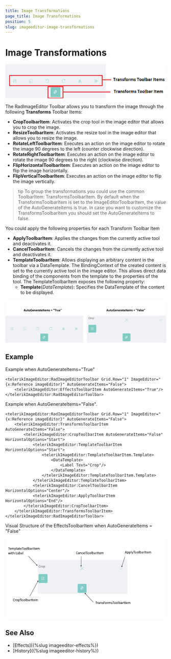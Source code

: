 ```yaml
---
title: Image Transformations
page_title: Image Transformations
position: 5
slug: imageeditor-image-transformations
---
```


# Image Transformations

![ImageEditor Transforms Toolbar](images/imageeditor-transforms-toolbar-items.png "ImageEditor Transforms Toolbar")

The RadImageEditor Toolbar allows you to transform the image through the following **Transforms** Toolbar Items:

* **CropToolbarItem**: Activates the crop tool in the image editor that allows you to crop the image.
* **ResizeToolbarItem**: Activates the resize tool in the image editor that allows you to resize the image.
* **RotateLeftToolbarItem**: Executes an action on the image editor to rotate the image 90 degrees to the left (counter clockwise direction).
* **RotateRightToolbarItem**: Executes an action on the image editor to rotate the image 90 degrees to the right (clockwise direction).
* **FlipHorizontalToolbarItem**: Executes an action on the image editor to flip the image horizontally.
* **FlipVerticalToolbarItem**: Executes an action on the image editor to flip the image vertically.

>tip To group the transformations you could use the common ToolbarItem: TransformsToolbarItem. By default when the TransformsToolbarItem is set to the ImageEditorToolbarItem, the value of the AutoGenerateItems is true. In case you want to customize the TransformsToolbarItem you should set the AutoGenerateItems to false. 

You could apply the following properties for each Transform Toolbar Item

* **ApplyToolbarItem**: Applies the changes from the currently active tool and deactivates it.
* **CancelToolbarItem**: Cancels the changes from the currently active tool and deactivates it.
* **TemplateToolbarItem**: Allows displaying an arbitrary content in the toolbar via a DataTemplate. The BindingContext of the created content is set to the currently active tool in the image editor. This allows direct data binding of the components from the template to the properties of the tool. The TemplateToolbarItem exposes the following property:
	* **Template**(*DataTemplate*): Specifies the DataTemplate of the content to be displayed.

![ImageEditor Transforms Toolbar](images/imageeditor-transforms-autogenerateitems.png "ImageEditor Transforms Toolbar")

## Example

Example when AutoGenerateItems="True"

```XAML
<telerikImageEditor:RadImageEditorToolbar Grid.Row="1" ImageEditor="{x:Reference imageEditor}" AutoGenerateItems="False">
    <telerikImageEditor:EffectsToolbarItem AutoGenerateItems="True"/>
</telerikImageEditor:RadImageEditorToolbar>
```

Example when AutoGenerateItems="False". 

```XAML
<telerikImageEditor:RadImageEditorToolbar Grid.Row="1" ImageEditor="{x:Reference imageEditor}" AutoGenerateItems="False">
    <telerikImageEditor:TransformsToolbarItem AutoGenerateItems="False">
        <telerikImageEditor:CropToolbarItem AutoGenerateItems="False" HorizontalOptions="Start">
            <telerikImageEditor:TemplateToolbarItem HorizontalOptions="Start">
                <telerikImageEditor:TemplateToolbarItem.Template>
                    <DataTemplate>
                        <Label Text="Crop"/>
                    </DataTemplate>
                </telerikImageEditor:TemplateToolbarItem.Template>
            </telerikImageEditor:TemplateToolbarItem>
            <telerikImageEditor:CancelToolbarItem HorizontalOptions="Center"/>
            <telerikImageEditor:ApplyToolbarItem HorizontalOptions="End"/>
        </telerikImageEditor:CropToolbarItem>
    </telerikImageEditor:TransformsToolbarItem>
</telerikImageEditor:RadImageEditorToolbar>
```

Visual Structure of the EffectsToolbarItem when AutoGenerateItems = "False" 

![ImageEditor Transforms Toolbar AutoGenerate False](images/imageeditor-transforms-autogenerateitems-false.png "ImageEditor Transforms Toolbar")

## See Also

- [Effects]({%slug imageeditor-effects%})
- [History]({%slug imageeditor-history%})


